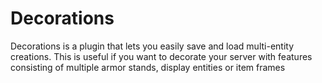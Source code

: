 # Decorations
Decorations is a plugin that lets you easily save and load multi-entity creations. This is useful if you want to decorate your server with features consisting of multiple armor stands, display entities or item frames
